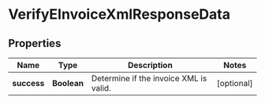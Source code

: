 # VerifyEInvoiceXmlResponseData

## Properties

Name | Type | Description | Notes
------------ | ------------- | ------------- | -------------
**success** | **Boolean** | Determine if the invoice XML is valid. | [optional] 


